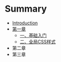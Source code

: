 # Summary

* [Introduction](README.md)
* [第一章](di-yi-zhang.md)
  * [一、基础入门](di-yi-zhang/yi-3001-ji-chu-ru-men.md)
  * [二、全局CSS样式](di-yi-zhang/er-3001-quan-ju-css-yang-shi.md)
* 第二章
* 第三章

